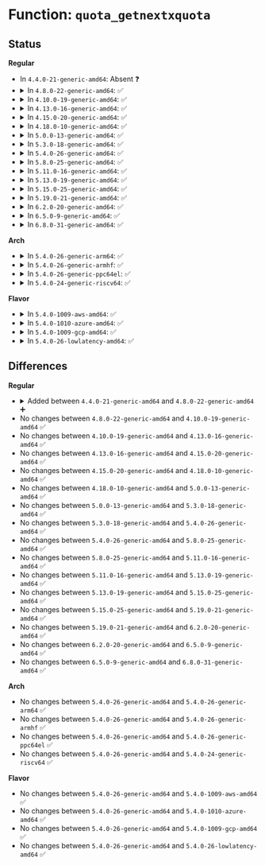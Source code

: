 # Function: <code>quota_getnextxquota</code>

## Status
<b>Regular</b>
<ul>
<li>
In <code>4.4.0-21-generic-amd64</code>: Absent ❓
</li>
<li>
<details>
<summary>In <code>4.8.0-22-generic-amd64</code>: ✅</summary>

```c
int quota_getnextxquota(struct super_block * sb, int type, qid_t id, void * addr)
```

```json
{
  "name": "quota_getnextxquota",
  "collision_type": "Unique Static",
  "inline_type": "No",
  "funcs": [
    {
      "addr": 18446744071581606320,
      "name": "quota_getnextxquota",
      "external": false,
      "loc": "fs/quota/quota.c:660",
      "file": "fs/quota/quota.c",
      "inline": "seen, unknown",
      "caller_inline": [],
      "caller_func": [
        "fs/quota/quota.c:SyS_quotactl"
      ]
    }
  ],
  "symbols": [
    {
      "addr": 18446744071581606320,
      "name": "quota_getnextxquota",
      "section": ".text",
      "bind": "STB_LOCAL",
      "size": 355
    }
  ]
}
```
</details>
</li>
<li>
<details>
<summary>In <code>4.10.0-19-generic-amd64</code>: ✅</summary>

```c
int quota_getnextxquota(struct super_block * sb, int type, qid_t id, void * addr)
```

```json
{
  "name": "quota_getnextxquota",
  "collision_type": "Unique Static",
  "inline_type": "No",
  "funcs": [
    {
      "addr": 18446744071581694848,
      "name": "quota_getnextxquota",
      "external": false,
      "loc": "fs/quota/quota.c:662",
      "file": "fs/quota/quota.c",
      "inline": "seen, unknown",
      "caller_inline": [],
      "caller_func": [
        "fs/quota/quota.c:SyS_quotactl"
      ]
    }
  ],
  "symbols": [
    {
      "addr": 18446744071581694848,
      "name": "quota_getnextxquota",
      "section": ".text",
      "bind": "STB_LOCAL",
      "size": 355
    }
  ]
}
```
</details>
</li>
<li>
<details>
<summary>In <code>4.13.0-16-generic-amd64</code>: ✅</summary>

```c
int quota_getnextxquota(struct super_block * sb, int type, qid_t id, void * addr)
```

```json
{
  "name": "quota_getnextxquota",
  "collision_type": "Unique Static",
  "inline_type": "No",
  "funcs": [
    {
      "addr": 18446744071581748928,
      "name": "quota_getnextxquota",
      "external": false,
      "loc": "fs/quota/quota.c:662",
      "file": "fs/quota/quota.c",
      "inline": "seen, unknown",
      "caller_inline": [],
      "caller_func": [
        "fs/quota/quota.c:SyS_quotactl"
      ]
    }
  ],
  "symbols": [
    {
      "addr": 18446744071581748928,
      "name": "quota_getnextxquota",
      "section": ".text",
      "bind": "STB_LOCAL",
      "size": 358
    }
  ]
}
```
</details>
</li>
<li>
<details>
<summary>In <code>4.15.0-20-generic-amd64</code>: ✅</summary>

```c
int quota_getnextxquota(struct super_block * sb, int type, qid_t id, void * addr)
```

```json
{
  "name": "quota_getnextxquota",
  "collision_type": "Unique Static",
  "inline_type": "No",
  "funcs": [
    {
      "addr": 18446744071581896032,
      "name": "quota_getnextxquota",
      "external": false,
      "loc": "fs/quota/quota.c:663",
      "file": "fs/quota/quota.c",
      "inline": "seen, unknown",
      "caller_inline": [],
      "caller_func": [
        "fs/quota/quota.c:SyS_quotactl"
      ]
    }
  ],
  "symbols": [
    {
      "addr": 18446744071581896032,
      "name": "quota_getnextxquota",
      "section": ".text",
      "bind": "STB_LOCAL",
      "size": 364
    }
  ]
}
```
</details>
</li>
<li>
<details>
<summary>In <code>4.18.0-10-generic-amd64</code>: ✅</summary>

```c
int quota_getnextxquota(struct super_block * sb, int type, qid_t id, void * addr)
```

```json
{
  "name": "quota_getnextxquota",
  "collision_type": "Unique Static",
  "inline_type": "No",
  "funcs": [
    {
      "addr": 18446744071582078320,
      "name": "quota_getnextxquota",
      "external": false,
      "loc": "fs/quota/quota.c:664",
      "file": "fs/quota/quota.c",
      "inline": "seen, unknown",
      "caller_inline": [],
      "caller_func": [
        "fs/quota/quota.c:kernel_quotactl"
      ]
    }
  ],
  "symbols": [
    {
      "addr": 18446744071582078320,
      "name": "quota_getnextxquota",
      "section": ".text",
      "bind": "STB_LOCAL",
      "size": 364
    }
  ]
}
```
</details>
</li>
<li>
<details>
<summary>In <code>5.0.0-13-generic-amd64</code>: ✅</summary>

```c
int quota_getnextxquota(struct super_block * sb, int type, qid_t id, void * addr)
```

```json
{
  "name": "quota_getnextxquota",
  "collision_type": "Unique Static",
  "inline_type": "No",
  "funcs": [
    {
      "addr": 18446744071582173280,
      "name": "quota_getnextxquota",
      "external": false,
      "loc": "fs/quota/quota.c:662",
      "file": "fs/quota/quota.c",
      "inline": "seen, unknown",
      "caller_inline": [],
      "caller_func": [
        "fs/quota/quota.c:kernel_quotactl"
      ]
    }
  ],
  "symbols": [
    {
      "addr": 18446744071582173280,
      "name": "quota_getnextxquota",
      "section": ".text",
      "bind": "STB_LOCAL",
      "size": 364
    }
  ]
}
```
</details>
</li>
<li>
<details>
<summary>In <code>5.3.0-18-generic-amd64</code>: ✅</summary>

```c
int quota_getnextxquota(struct super_block * sb, int type, qid_t id, void * addr)
```

```json
{
  "name": "quota_getnextxquota",
  "collision_type": "Unique Static",
  "inline_type": "No",
  "funcs": [
    {
      "addr": 18446744071582336240,
      "name": "quota_getnextxquota",
      "external": false,
      "loc": "fs/quota/quota.c:648",
      "file": "fs/quota/quota.c",
      "inline": "seen, unknown",
      "caller_inline": [],
      "caller_func": [
        "fs/quota/quota.c:do_quotactl"
      ]
    }
  ],
  "symbols": [
    {
      "addr": 18446744071582336240,
      "name": "quota_getnextxquota",
      "section": ".text",
      "bind": "STB_LOCAL",
      "size": 367
    }
  ]
}
```
</details>
</li>
<li>
<details>
<summary>In <code>5.4.0-26-generic-amd64</code>: ✅</summary>

```c
int quota_getnextxquota(struct super_block * sb, int type, qid_t id, void * addr)
```

```json
{
  "name": "quota_getnextxquota",
  "collision_type": "Unique Static",
  "inline_type": "No",
  "funcs": [
    {
      "addr": 18446744071582435424,
      "name": "quota_getnextxquota",
      "external": false,
      "loc": "fs/quota/quota.c:648",
      "file": "fs/quota/quota.c",
      "inline": "seen, unknown",
      "caller_inline": [],
      "caller_func": [
        "fs/quota/quota.c:do_quotactl"
      ]
    }
  ],
  "symbols": [
    {
      "addr": 18446744071582435424,
      "name": "quota_getnextxquota",
      "section": ".text",
      "bind": "STB_LOCAL",
      "size": 367
    }
  ]
}
```
</details>
</li>
<li>
<details>
<summary>In <code>5.8.0-25-generic-amd64</code>: ✅</summary>

```c
int quota_getnextxquota(struct super_block * sb, int type, qid_t id, void * addr)
```

```json
{
  "name": "quota_getnextxquota",
  "collision_type": "Unique Static",
  "inline_type": "No",
  "funcs": [
    {
      "addr": 18446744071582729984,
      "name": "quota_getnextxquota",
      "external": false,
      "loc": "fs/quota/quota.c:646",
      "file": "fs/quota/quota.c",
      "inline": "seen, unknown",
      "caller_inline": [],
      "caller_func": [
        "fs/quota/quota.c:do_quotactl"
      ]
    }
  ],
  "symbols": [
    {
      "addr": 18446744071582729984,
      "name": "quota_getnextxquota",
      "section": ".text",
      "bind": "STB_LOCAL",
      "size": 365
    }
  ]
}
```
</details>
</li>
<li>
<details>
<summary>In <code>5.11.0-16-generic-amd64</code>: ✅</summary>

```c
int quota_getnextxquota(struct super_block * sb, int type, qid_t id, void * addr)
```

```json
{
  "name": "quota_getnextxquota",
  "collision_type": "Unique Static",
  "inline_type": "No",
  "funcs": [
    {
      "addr": 18446744071582801456,
      "name": "quota_getnextxquota",
      "external": false,
      "loc": "fs/quota/quota.c:728",
      "file": "fs/quota/quota.c",
      "inline": "seen, unknown",
      "caller_inline": [],
      "caller_func": [
        "fs/quota/quota.c:do_quotactl"
      ]
    }
  ],
  "symbols": [
    {
      "addr": 18446744071582801456,
      "name": "quota_getnextxquota",
      "section": ".text",
      "bind": "STB_LOCAL",
      "size": 365
    }
  ]
}
```
</details>
</li>
<li>
<details>
<summary>In <code>5.13.0-19-generic-amd64</code>: ✅</summary>

```c
int quota_getnextxquota(struct super_block * sb, int type, qid_t id, void * addr)
```

```json
{
  "name": "quota_getnextxquota",
  "collision_type": "Unique Static",
  "inline_type": "No",
  "funcs": [
    {
      "addr": 18446744071582829184,
      "name": "quota_getnextxquota",
      "external": false,
      "loc": "fs/quota/quota.c:730",
      "file": "fs/quota/quota.c",
      "inline": "seen, unknown",
      "caller_inline": [],
      "caller_func": [
        "fs/quota/quota.c:do_quotactl"
      ]
    }
  ],
  "symbols": [
    {
      "addr": 18446744071582829184,
      "name": "quota_getnextxquota",
      "section": ".text",
      "bind": "STB_LOCAL",
      "size": 365
    }
  ]
}
```
</details>
</li>
<li>
<details>
<summary>In <code>5.15.0-25-generic-amd64</code>: ✅</summary>

```c
int quota_getnextxquota(struct super_block * sb, int type, qid_t id, void * addr)
```

```json
{
  "name": "quota_getnextxquota",
  "collision_type": "Unique Static",
  "inline_type": "No",
  "funcs": [
    {
      "addr": 18446744071583161664,
      "name": "quota_getnextxquota",
      "external": false,
      "loc": "fs/quota/quota.c:730",
      "file": "fs/quota/quota.c",
      "inline": "seen, unknown",
      "caller_inline": [],
      "caller_func": [
        "fs/quota/quota.c:do_quotactl"
      ]
    }
  ],
  "symbols": [
    {
      "addr": 18446744071583161664,
      "name": "quota_getnextxquota",
      "section": ".text",
      "bind": "STB_LOCAL",
      "size": 362
    }
  ]
}
```
</details>
</li>
<li>
<details>
<summary>In <code>5.19.0-21-generic-amd64</code>: ✅</summary>

```c
int quota_getnextxquota(struct super_block * sb, int type, qid_t id, void * addr)
```

```json
{
  "name": "quota_getnextxquota",
  "collision_type": "Unique Static",
  "inline_type": "No",
  "funcs": [
    {
      "addr": 18446744071583651600,
      "name": "quota_getnextxquota",
      "external": false,
      "loc": "fs/quota/quota.c:731",
      "file": "fs/quota/quota.c",
      "inline": "seen, unknown",
      "caller_inline": [],
      "caller_func": [
        "fs/quota/quota.c:do_quotactl"
      ]
    }
  ],
  "symbols": [
    {
      "addr": 18446744071583651600,
      "name": "quota_getnextxquota",
      "section": ".text",
      "bind": "STB_LOCAL",
      "size": 411
    }
  ]
}
```
</details>
</li>
<li>
<details>
<summary>In <code>6.2.0-20-generic-amd64</code>: ✅</summary>

```c
int quota_getnextxquota(struct super_block * sb, int type, qid_t id, void * addr)
```

```json
{
  "name": "quota_getnextxquota",
  "collision_type": "Unique Static",
  "inline_type": "No",
  "funcs": [
    {
      "addr": 18446744071584257584,
      "name": "quota_getnextxquota",
      "external": false,
      "loc": "fs/quota/quota.c:731",
      "file": "fs/quota/quota.c",
      "inline": "seen, unknown",
      "caller_inline": [],
      "caller_func": [
        "fs/quota/quota.c:do_quotactl"
      ]
    }
  ],
  "symbols": [
    {
      "addr": 18446744071584257584,
      "name": "quota_getnextxquota",
      "section": ".text",
      "bind": "STB_LOCAL",
      "size": 411
    }
  ]
}
```
</details>
</li>
<li>
<details>
<summary>In <code>6.5.0-9-generic-amd64</code>: ✅</summary>

```c
int quota_getnextxquota(struct super_block * sb, int type, qid_t id, void * addr)
```

```json
{
  "name": "quota_getnextxquota",
  "collision_type": "Unique Static",
  "inline_type": "No",
  "funcs": [
    {
      "addr": 18446744071584488608,
      "name": "quota_getnextxquota",
      "external": false,
      "loc": "fs/quota/quota.c:731",
      "file": "fs/quota/quota.c",
      "inline": "seen, unknown",
      "caller_inline": [],
      "caller_func": [
        "fs/quota/quota.c:do_quotactl"
      ]
    }
  ],
  "symbols": [
    {
      "addr": 18446744071584488608,
      "name": "quota_getnextxquota",
      "section": ".text",
      "bind": "STB_LOCAL",
      "size": 412
    }
  ]
}
```
</details>
</li>
<li>
<details>
<summary>In <code>6.8.0-31-generic-amd64</code>: ✅</summary>

```c
int quota_getnextxquota(struct super_block * sb, int type, qid_t id, void * addr)
```

```json
{
  "name": "quota_getnextxquota",
  "collision_type": "Unique Static",
  "inline_type": "No",
  "funcs": [
    {
      "addr": 18446744071584711568,
      "name": "quota_getnextxquota",
      "external": false,
      "loc": "fs/quota/quota.c:731",
      "file": "fs/quota/quota.c",
      "inline": "seen, unknown",
      "caller_inline": [],
      "caller_func": [
        "fs/quota/quota.c:do_quotactl"
      ]
    }
  ],
  "symbols": [
    {
      "addr": 18446744071584711568,
      "name": "quota_getnextxquota",
      "section": ".text",
      "bind": "STB_LOCAL",
      "size": 412
    }
  ]
}
```
</details>
</li>
</ul>
<b>Arch</b>
<ul>
<li>
<details>
<summary>In <code>5.4.0-26-generic-arm64</code>: ✅</summary>

```c
int quota_getnextxquota(struct super_block * sb, int type, qid_t id, void * addr)
```

```json
{
  "name": "quota_getnextxquota",
  "collision_type": "Unique Static",
  "inline_type": "No",
  "funcs": [
    {
      "addr": 18446603336494049032,
      "name": "quota_getnextxquota",
      "external": false,
      "loc": "fs/quota/quota.c:648",
      "file": "fs/quota/quota.c",
      "inline": "seen, unknown",
      "caller_inline": [],
      "caller_func": [
        "fs/quota/quota.c:do_quotactl"
      ]
    }
  ],
  "symbols": [
    {
      "addr": 18446603336494049032,
      "name": "quota_getnextxquota",
      "section": ".text",
      "bind": "STB_LOCAL",
      "size": 416
    }
  ]
}
```
</details>
</li>
<li>
<details>
<summary>In <code>5.4.0-26-generic-armhf</code>: ✅</summary>

```c
int quota_getnextxquota(struct super_block * sb, int type, qid_t id, void * addr)
```

```json
{
  "name": "quota_getnextxquota",
  "collision_type": "Unique Static",
  "inline_type": "No",
  "funcs": [
    {
      "addr": 3227507320,
      "name": "quota_getnextxquota",
      "external": false,
      "loc": "fs/quota/quota.c:648",
      "file": "fs/quota/quota.c",
      "inline": "seen, unknown",
      "caller_inline": [],
      "caller_func": [
        "fs/quota/quota.c:do_quotactl"
      ]
    }
  ],
  "symbols": [
    {
      "addr": 3227507320,
      "name": "quota_getnextxquota",
      "section": ".text",
      "bind": "STB_LOCAL",
      "size": 448
    }
  ]
}
```
</details>
</li>
<li>
<details>
<summary>In <code>5.4.0-26-generic-ppc64el</code>: ✅</summary>

```c
int quota_getnextxquota(struct super_block * sb, int type, qid_t id, void * addr)
```

```json
{
  "name": "quota_getnextxquota",
  "collision_type": "Unique Static",
  "inline_type": "No",
  "funcs": [
    {
      "addr": 13835058055287703808,
      "name": "quota_getnextxquota",
      "external": false,
      "loc": "fs/quota/quota.c:648",
      "file": "fs/quota/quota.c",
      "inline": "seen, unknown",
      "caller_inline": [],
      "caller_func": [
        "fs/quota/quota.c:do_quotactl"
      ]
    }
  ],
  "symbols": [
    {
      "addr": 13835058055287703808,
      "name": "quota_getnextxquota",
      "section": ".text",
      "bind": "STB_LOCAL",
      "size": 436
    }
  ]
}
```
</details>
</li>
<li>
<details>
<summary>In <code>5.4.0-24-generic-riscv64</code>: ✅</summary>

```c
int quota_getnextxquota(struct super_block * sb, int type, qid_t id, void * addr)
```

```json
{
  "name": "quota_getnextxquota",
  "collision_type": "Unique Static",
  "inline_type": "No",
  "funcs": [
    {
      "addr": 18446743936273550694,
      "name": "quota_getnextxquota",
      "external": false,
      "loc": "fs/quota/quota.c:648",
      "file": "fs/quota/quota.c",
      "inline": "seen, unknown",
      "caller_inline": [],
      "caller_func": [
        "fs/quota/quota.c:do_quotactl"
      ]
    }
  ],
  "symbols": [
    {
      "addr": 18446743936273550694,
      "name": "quota_getnextxquota",
      "section": ".text",
      "bind": "STB_LOCAL",
      "size": 294
    }
  ]
}
```
</details>
</li>
</ul>
<b>Flavor</b>
<ul>
<li>
<details>
<summary>In <code>5.4.0-1009-aws-amd64</code>: ✅</summary>

```c
int quota_getnextxquota(struct super_block * sb, int type, qid_t id, void * addr)
```

```json
{
  "name": "quota_getnextxquota",
  "collision_type": "Unique Static",
  "inline_type": "No",
  "funcs": [
    {
      "addr": 18446744071582404160,
      "name": "quota_getnextxquota",
      "external": false,
      "loc": "fs/quota/quota.c:648",
      "file": "fs/quota/quota.c",
      "inline": "seen, unknown",
      "caller_inline": [],
      "caller_func": [
        "fs/quota/quota.c:do_quotactl"
      ]
    }
  ],
  "symbols": [
    {
      "addr": 18446744071582404160,
      "name": "quota_getnextxquota",
      "section": ".text",
      "bind": "STB_LOCAL",
      "size": 367
    }
  ]
}
```
</details>
</li>
<li>
<details>
<summary>In <code>5.4.0-1010-azure-amd64</code>: ✅</summary>

```c
int quota_getnextxquota(struct super_block * sb, int type, qid_t id, void * addr)
```

```json
{
  "name": "quota_getnextxquota",
  "collision_type": "Unique Static",
  "inline_type": "No",
  "funcs": [
    {
      "addr": 18446744071582341856,
      "name": "quota_getnextxquota",
      "external": false,
      "loc": "fs/quota/quota.c:648",
      "file": "fs/quota/quota.c",
      "inline": "seen, unknown",
      "caller_inline": [],
      "caller_func": [
        "fs/quota/quota.c:do_quotactl"
      ]
    }
  ],
  "symbols": [
    {
      "addr": 18446744071582341856,
      "name": "quota_getnextxquota",
      "section": ".text",
      "bind": "STB_LOCAL",
      "size": 367
    }
  ]
}
```
</details>
</li>
<li>
<details>
<summary>In <code>5.4.0-1009-gcp-amd64</code>: ✅</summary>

```c
int quota_getnextxquota(struct super_block * sb, int type, qid_t id, void * addr)
```

```json
{
  "name": "quota_getnextxquota",
  "collision_type": "Unique Static",
  "inline_type": "No",
  "funcs": [
    {
      "addr": 18446744071582394640,
      "name": "quota_getnextxquota",
      "external": false,
      "loc": "fs/quota/quota.c:648",
      "file": "fs/quota/quota.c",
      "inline": "seen, unknown",
      "caller_inline": [],
      "caller_func": [
        "fs/quota/quota.c:do_quotactl"
      ]
    }
  ],
  "symbols": [
    {
      "addr": 18446744071582394640,
      "name": "quota_getnextxquota",
      "section": ".text",
      "bind": "STB_LOCAL",
      "size": 367
    }
  ]
}
```
</details>
</li>
<li>
<details>
<summary>In <code>5.4.0-26-lowlatency-amd64</code>: ✅</summary>

```c
int quota_getnextxquota(struct super_block * sb, int type, qid_t id, void * addr)
```

```json
{
  "name": "quota_getnextxquota",
  "collision_type": "Unique Static",
  "inline_type": "No",
  "funcs": [
    {
      "addr": 18446744071582474176,
      "name": "quota_getnextxquota",
      "external": false,
      "loc": "fs/quota/quota.c:648",
      "file": "fs/quota/quota.c",
      "inline": "seen, unknown",
      "caller_inline": [],
      "caller_func": [
        "fs/quota/quota.c:do_quotactl"
      ]
    }
  ],
  "symbols": [
    {
      "addr": 18446744071582474176,
      "name": "quota_getnextxquota",
      "section": ".text",
      "bind": "STB_LOCAL",
      "size": 367
    }
  ]
}
```
</details>
</li>
</ul>

## Differences
<b>Regular</b>
<ul>
<li>
<details>
<summary>Added between <code>4.4.0-21-generic-amd64</code> and <code>4.8.0-22-generic-amd64</code> ➕</summary>

```c
int quota_getnextxquota(struct super_block * sb, int type, qid_t id, void * addr)
```
</details>
</li>
<li>
No changes between <code>4.8.0-22-generic-amd64</code> and <code>4.10.0-19-generic-amd64</code> ✅
</li>
<li>
No changes between <code>4.10.0-19-generic-amd64</code> and <code>4.13.0-16-generic-amd64</code> ✅
</li>
<li>
No changes between <code>4.13.0-16-generic-amd64</code> and <code>4.15.0-20-generic-amd64</code> ✅
</li>
<li>
No changes between <code>4.15.0-20-generic-amd64</code> and <code>4.18.0-10-generic-amd64</code> ✅
</li>
<li>
No changes between <code>4.18.0-10-generic-amd64</code> and <code>5.0.0-13-generic-amd64</code> ✅
</li>
<li>
No changes between <code>5.0.0-13-generic-amd64</code> and <code>5.3.0-18-generic-amd64</code> ✅
</li>
<li>
No changes between <code>5.3.0-18-generic-amd64</code> and <code>5.4.0-26-generic-amd64</code> ✅
</li>
<li>
No changes between <code>5.4.0-26-generic-amd64</code> and <code>5.8.0-25-generic-amd64</code> ✅
</li>
<li>
No changes between <code>5.8.0-25-generic-amd64</code> and <code>5.11.0-16-generic-amd64</code> ✅
</li>
<li>
No changes between <code>5.11.0-16-generic-amd64</code> and <code>5.13.0-19-generic-amd64</code> ✅
</li>
<li>
No changes between <code>5.13.0-19-generic-amd64</code> and <code>5.15.0-25-generic-amd64</code> ✅
</li>
<li>
No changes between <code>5.15.0-25-generic-amd64</code> and <code>5.19.0-21-generic-amd64</code> ✅
</li>
<li>
No changes between <code>5.19.0-21-generic-amd64</code> and <code>6.2.0-20-generic-amd64</code> ✅
</li>
<li>
No changes between <code>6.2.0-20-generic-amd64</code> and <code>6.5.0-9-generic-amd64</code> ✅
</li>
<li>
No changes between <code>6.5.0-9-generic-amd64</code> and <code>6.8.0-31-generic-amd64</code> ✅
</li>
</ul>
<b>Arch</b>
<ul>
<li>
No changes between <code>5.4.0-26-generic-amd64</code> and <code>5.4.0-26-generic-arm64</code> ✅
</li>
<li>
No changes between <code>5.4.0-26-generic-amd64</code> and <code>5.4.0-26-generic-armhf</code> ✅
</li>
<li>
No changes between <code>5.4.0-26-generic-amd64</code> and <code>5.4.0-26-generic-ppc64el</code> ✅
</li>
<li>
No changes between <code>5.4.0-26-generic-amd64</code> and <code>5.4.0-24-generic-riscv64</code> ✅
</li>
</ul>
<b>Flavor</b>
<ul>
<li>
No changes between <code>5.4.0-26-generic-amd64</code> and <code>5.4.0-1009-aws-amd64</code> ✅
</li>
<li>
No changes between <code>5.4.0-26-generic-amd64</code> and <code>5.4.0-1010-azure-amd64</code> ✅
</li>
<li>
No changes between <code>5.4.0-26-generic-amd64</code> and <code>5.4.0-1009-gcp-amd64</code> ✅
</li>
<li>
No changes between <code>5.4.0-26-generic-amd64</code> and <code>5.4.0-26-lowlatency-amd64</code> ✅
</li>
</ul>
